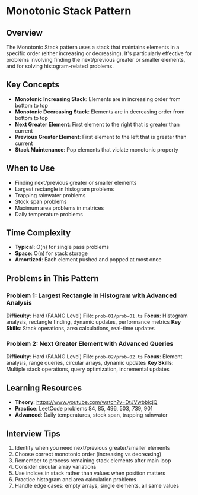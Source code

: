 # Monotonic Stack Pattern

## Overview
The Monotonic Stack pattern uses a stack that maintains elements in a specific order (either increasing or decreasing). It's particularly effective for problems involving finding the next/previous greater or smaller elements, and for solving histogram-related problems.

## Key Concepts
- **Monotonic Increasing Stack**: Elements are in increasing order from bottom to top
- **Monotonic Decreasing Stack**: Elements are in decreasing order from bottom to top
- **Next Greater Element**: First element to the right that is greater than current
- **Previous Greater Element**: First element to the left that is greater than current
- **Stack Maintenance**: Pop elements that violate monotonic property

## When to Use
- Finding next/previous greater or smaller elements
- Largest rectangle in histogram problems
- Trapping rainwater problems
- Stock span problems
- Maximum area problems in matrices
- Daily temperature problems

## Time Complexity
- **Typical**: O(n) for single pass problems
- **Space**: O(n) for stack storage
- **Amortized**: Each element pushed and popped at most once

## Problems in This Pattern

### Problem 1: Largest Rectangle in Histogram with Advanced Analysis
**Difficulty**: Hard (FAANG Level)
**File**: `prob-01/prob-01.ts`
**Focus**: Histogram analysis, rectangle finding, dynamic updates, performance metrics
**Key Skills**: Stack operations, area calculations, real-time updates

### Problem 2: Next Greater Element with Advanced Queries
**Difficulty**: Hard (FAANG Level)
**File**: `prob-02/prob-02.ts`
**Focus**: Element analysis, range queries, circular arrays, dynamic updates
**Key Skills**: Multiple stack operations, query optimization, incremental updates

## Learning Resources
- **Theory**: https://www.youtube.com/watch?v=DtJVwbbicjQ
- **Practice**: LeetCode problems 84, 85, 496, 503, 739, 901
- **Advanced**: Daily temperatures, stock span, trapping rainwater

## Interview Tips
1. Identify when you need next/previous greater/smaller elements
2. Choose correct monotonic order (increasing vs decreasing)
3. Remember to process remaining stack elements after main loop
4. Consider circular array variations
5. Use indices in stack rather than values when position matters
6. Practice histogram and area calculation problems
7. Handle edge cases: empty arrays, single elements, all same values